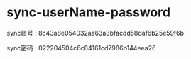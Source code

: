 # sync-userName-password
sync账号  :  8c43a8e054032aa63a3bfacdd58daf6b25e59f6b

sync密码  :  022204504c6c84161cd7986b144eea26

